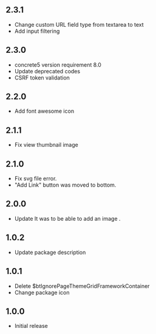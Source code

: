 ## 2.3.1
- Change custom URL field type from textarea to text
- Add input filtering

## 2.3.0
- concrete5 version requirement 8.0
- Update deprecated codes
- CSRF token validation

## 2.2.0
- Add font awesome icon

## 2.1.1
- Fix view thumbnail image

## 2.1.0
- Fix svg file error.
- "Add Link" button was moved to bottom.

## 2.0.0
- Update It was to be able to add an image .

## 1.0.2
- Update package description

## 1.0.1
- Delete $btIgnorePageThemeGridFrameworkContainer
- Change package icon

## 1.0.0
- Initial release













